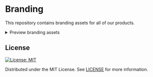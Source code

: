 # Branding
This repository contains branding assets for all of our products.

<details>
  <summary>Preview branding assets</summary>
</details>
 
## License
[![License: MIT](https://img.shields.io/badge/License-MIT-yellow.svg)](https://opensource.org/licenses/MIT)

Distributed under the MIT License. See [LICENSE](./LICENSE) for more
information.
